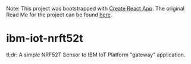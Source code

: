 Note: This project was bootstrapped with 
[Create React App](https://github.com/facebook/create-react-app).
The original Read Me for the project can be found 
[here](https://./README-CRA.md).

# ibm-iot-nrft52t

tl;dr: A simple NRF52T Sensor to IBM IoT Platform "gateway" application.




